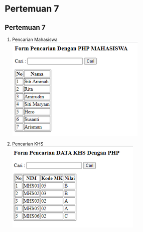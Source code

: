 # Pertemuan 7

## Pertemuan 7

1. Pencarian Mahasiswa
   ![MHS](./Screenshot/MHS.png)

2. Pencarian KHS
   ![KHS](./Screenshot/KHS.png)
